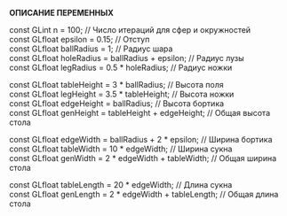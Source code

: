 **ОПИСАНИЕ ПЕРЕМЕННЫХ**

const GLint n = 100; // Число итераций для сфер и окружностей     
const GLfloat epsilon = 0.15; // Отступ           
const GLfloat ballRadius = 1; // Радиус шара            
const GLfloat holeRadius = ballRadius + epsilon; // Радиус лузы            
const GLfloat legRadius = 0.5 * holeRadius; // Радиус ножки           

сonst GLfloat tableHeight = 3 * ballRadius; // Высота поля          
const GLfloat legHeight = 3.5 * tableHeight; // Высота ножки        
const GLfloat edgeHeight = ballRadius; // Высота бортика     
const GLfloat genHeight = tableHeight + edgeHeight; // Общая высота стола      

const GLfloat edgeWidth = ballRadius + 2 * epsilon; // Ширина бортика   
const GLfloat tableWidth = 10 * edgeWidth; // Ширина сукна    
const GLfloat genWidth = 2 * edgeWidth + tableWidth; // Общая ширина стола        

const GLfloat tableLength = 20 * edgeWidth; // Длина сукна     
const GLfloat genLength = 2 * edgeWidth + tableLength; // Общая длина стола      
